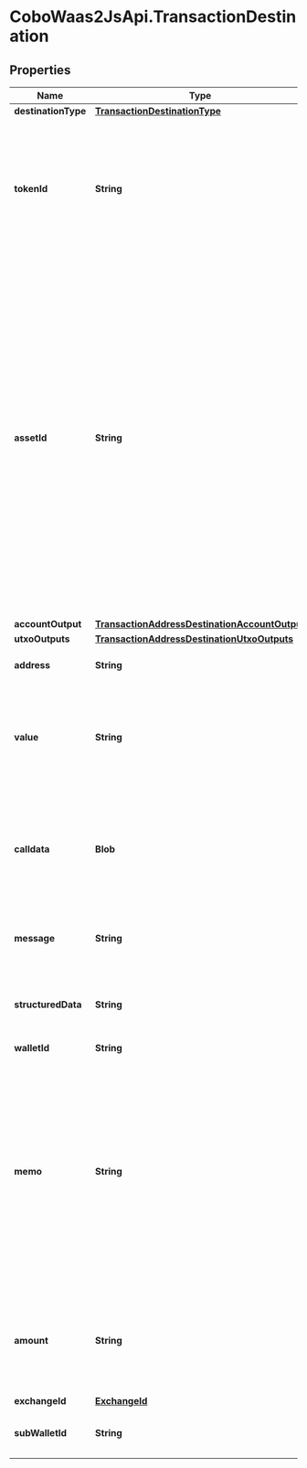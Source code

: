 # CoboWaas2JsApi.TransactionDestination

## Properties

Name | Type | Description | Notes
------------ | ------------- | ------------- | -------------
**destinationType** | [**TransactionDestinationType**](TransactionDestinationType.md) |  | 
**tokenId** | **String** | The token ID, which is the unique identifier of a token. You can retrieve the IDs of all the tokens you can use by calling [List enabled tokens](/v2/api-references/wallets/list-enabled-tokens). | 
**assetId** | **String** | (This concept applies to Exchange Wallets only) The asset ID. An asset is a digital representation of a valuable resource on a blockchain network. Exchange Wallets group your holdings by asset, even if the same asset exists on different blockchains. For example, if your Exchange Wallet has 1 USDT on Ethereum and 1 USDT on TRON, then your asset balance is 2 USDT. | 
**accountOutput** | [**TransactionAddressDestinationAccountOutput**](TransactionAddressDestinationAccountOutput.md) |  | [optional] 
**utxoOutputs** | [**TransactionAddressDestinationUtxoOutputs**](TransactionAddressDestinationUtxoOutputs.md) |  | [optional] 
**address** | **String** | The destination address. | 
**value** | **String** | The quantity of the token in the transaction. For example, if you trade 1.5 ETH, then the value is &#x60;1.5&#x60;.  | 
**calldata** | **Blob** | The data that is used to invoke a specific function or method within the specified contract at the destination address.  | 
**message** | **String** | The raw data to be signed that are encoded in Base64. | [optional] 
**structuredData** | **String** | The structured data to be signed that are encoded in JSON. | [optional] 
**walletId** | **String** | The wallet ID. | 
**memo** | **String** | The memo that identifies a transaction in order to credit the correct account. For transfers out of Cobo Portal, it is highly recommended to include a memo for the chains such as XRP, EOS, XLM, IOST, BNB_BNB, ATOM, LUNA, and TON. | [optional] 
**amount** | **String** | The quantity of the token in the transaction. For example, if you trade 1.5 ETH, then the value is &#x60;1.5&#x60;.  | 
**exchangeId** | [**ExchangeId**](ExchangeId.md) |  | 
**subWalletId** | **String** | The exchange trading account or the sub-wallet ID. | [optional] 


